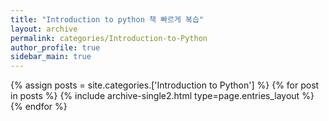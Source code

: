 ```yaml
---
title: "Introduction to python 책 빠르게 복습"
layout: archive
permalink: categories/Introduction-to-Python
author_profile: true
sidebar_main: true
---
```


{% assign posts = site.categories.['Introduction to Python'] %}
{% for post in posts %} {% include archive-single2.html type=page.entries_layout %} {% endfor %}